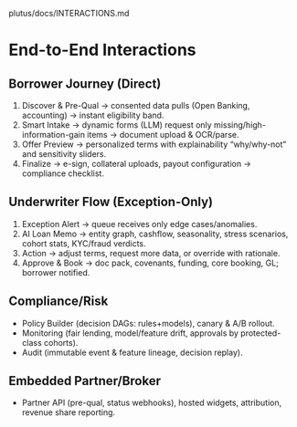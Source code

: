 plutus/docs/INTERACTIONS.md
# End-to-End Interactions

## Borrower Journey (Direct)
1. Discover & Pre-Qual → consented data pulls (Open Banking, accounting) → instant eligibility band.
2. Smart Intake → dynamic forms (LLM) request only missing/high-information-gain items → document upload & OCR/parse.
3. Offer Preview → personalized terms with explainability “why/why-not” and sensitivity sliders.
4. Finalize → e-sign, collateral uploads, payout configuration → compliance checklist.

## Underwriter Flow (Exception-Only)
1. Exception Alert → queue receives only edge cases/anomalies.
2. AI Loan Memo → entity graph, cashflow, seasonality, stress scenarios, cohort stats, KYC/fraud verdicts.
3. Action → adjust terms, request more data, or override with rationale.
4. Approve & Book → doc pack, covenants, funding, core booking, GL; borrower notified.

## Compliance/Risk
- Policy Builder (decision DAGs: rules+models), canary & A/B rollout.
- Monitoring (fair lending, model/feature drift, approvals by protected-class cohorts).
- Audit (immutable event & feature lineage, decision replay).

## Embedded Partner/Broker
- Partner API (pre-qual, status webhooks), hosted widgets, attribution, revenue share reporting.
